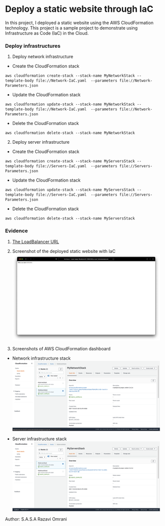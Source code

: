 # Deploy a static website through IaC

In this project, I deployed a static website using the AWS CloudFormation technology. This project is a sample project to demonstrate using Infrastructure as Code (IaC) in the Cloud.

### Deploy infrastructures

1. Deploy network infrastructure
 * Create the CloudFormation stack
 ```
 aws cloudformation create-stack --stack-name MyNetworkStack --template-body file://Network-IaC.yaml  --parameters file://Network-Parameters.json
 ```
 * Update the CloudFormation stack
 ```
 aws cloudformation update-stack --stack-name MyNetworkStack --template-body file://Network-IaC.yaml  --parameters file://Network-Parameters.json
 ```
 * Delete the CloudFormation stack
 ```
 aws cloudformation delete-stack --stack-name MyNetworkStack
 ```

2. Deploy server infrastructure
 * Create the CloudFormation stack
 ```
 aws cloudformation create-stack --stack-name MyServersStack --template-body file://Servers-IaC.yaml  --parameters file://Servers-Parameters.json
 ```
 * Update the CloudFormation stack
 ```
 aws cloudformation update-stack --stack-name MyServersStack --template-body file://Servers-IaC.yaml  --parameters file://Servers-Parameters.json
 ```
* Delete the CloudFormation stack
 ```
 aws cloudformation delete-stack --stack-name MyServersStack
 ```

### Evidence

1. [The LoadBalancer URL](http://myser-wepap-19bce6unkv41k-1295941085.us-east-1.elb.amazonaws.com/index.html)

2. Screenshot of the deployed static website with IaC
![DeployedWebSite](screenshots/TheStaticWebsite.png)

3. Screenshots of AWS CloudFormation dashboard
 * Network infrastructure stack
![AWSCloudFormationOne](screenshots/AWSCloudFormationOne.png)

* Server infrastructure stack
![AWSCloudFormationTwo](screenshots/AWSCloudFormationTwo.png)



Author: 
S.A.S.A Razavi Omrani